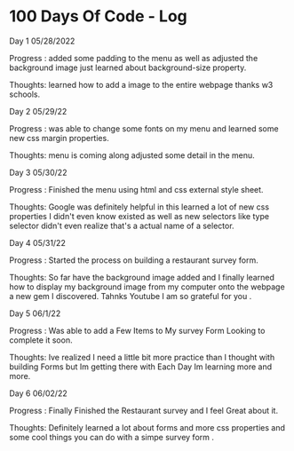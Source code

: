 # 100 Days Of Code - Log

Day 1   05/28/2022

Progress : added some padding to the menu as well as adjusted the background image just 
learned about background-size property.


Thoughts:
 learned how to add a image to the entire webpage thanks w3 schools.


Day 2  05/29/22

Progress : was able to change some fonts on my menu and learned some
new css margin properties.

Thoughts:
menu is coming along adjusted some detail in the menu.

Day 3 05/30/22

Progress : Finished the menu using html and css external style sheet. 

Thoughts: Google was definitely helpful in this learned a lot of new
css properties I didn't even know existed as well as new selectors like type
selector didn't even realize that's a actual name of a selector.

Day 4 05/31/22

Progress : Started the process on building a restaurant survey form.

Thoughts: So far have the background image added and I finally learned how to 
display my background image from my computer onto the webpage a new gem I discovered.
Tahnks Youtube I am so grateful for you .

Day 5   06/1/22

Progress : Was able to add a Few Items to My survey Form Looking to complete it soon.

Thoughts: Ive realized I need a little bit more practice than I thought 
with building Forms but Im getting there with Each Day Im learning more and more.

Day 6 06/02/22

Progress : Finally Finished the Restaurant survey and I feel Great about
it.

Thoughts: Definitely learned a lot about forms and 
more css properties and some cool things you can do with
a simpe survey form .


